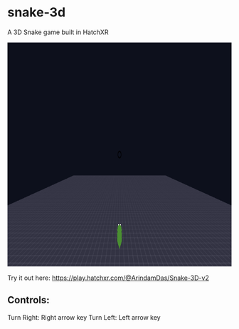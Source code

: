 # snake-3d
A 3D Snake game built in HatchXR

![snake-3d-cover](https://raw.githubusercontent.com/arindas-campk12/snake-3d/master/Snake-3D-v2_1595328534441.png)

Try it out here:
https://play.hatchxr.com/@ArindamDas/Snake-3D-v2

## Controls:
Turn Right: Right arrow key
Turn Left: Left arrow key
